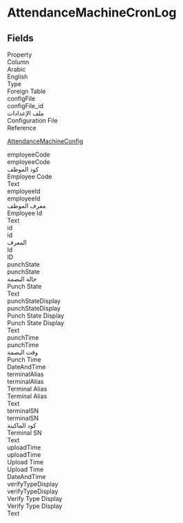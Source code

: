 # AttendanceMachineCronLog

<ContentFilter/>

<div class='searchable'>

## Fields

<div class="row header-row">
<div class="cell">Property</div>
<div class="cell">Column</div>
<div class="cell">Arabic</div>
<div class="cell">English</div>
<div class="cell">Type</div>
<div class="cell">Foreign Table</div>
</div><div class="row searchable" id="configFile">
<div class="cell" data-label="Property">configFile</div>
<div class="cell" data-label="Column">configFile_id</div>
<div class="cell" data-label="Arabic">ملف الإعدادات</div>
<div class="cell" data-label="English">Configuration File</div>
<div class="cell" data-label="Type">Reference</div>
<div class="cell" data-label="Foreign Table">

 [AttendanceMachineConfig](/entities/humanresource-attendance-import-cron/AttendanceMachineConfig.md) 
</div>
</div>

<div class="row searchable" id="employeeCode">
<div class="cell" data-label="Property">employeeCode</div>
<div class="cell" data-label="Column">employeeCode</div>
<div class="cell" data-label="Arabic">كود الموظف</div>
<div class="cell" data-label="English">Employee Code</div>
<div class="cell" data-label="Type">Text</div>

</div>

<div class="row searchable" id="employeeId">
<div class="cell" data-label="Property">employeeId</div>
<div class="cell" data-label="Column">employeeId</div>
<div class="cell" data-label="Arabic">معرف الموظف</div>
<div class="cell" data-label="English">Employee Id</div>
<div class="cell" data-label="Type">Text</div>

</div>

<div class="row searchable" id="id">
<div class="cell" data-label="Property">id</div>
<div class="cell" data-label="Column">id</div>
<div class="cell" data-label="Arabic">المعرف</div>
<div class="cell" data-label="English">Id</div>
<div class="cell" data-label="Type">ID</div>

</div>

<div class="row searchable" id="punchState">
<div class="cell" data-label="Property">punchState</div>
<div class="cell" data-label="Column">punchState</div>
<div class="cell" data-label="Arabic">حالة البصمة</div>
<div class="cell" data-label="English">Punch State</div>
<div class="cell" data-label="Type">Text</div>

</div>

<div class="row searchable" id="punchStateDisplay">
<div class="cell" data-label="Property">punchStateDisplay</div>
<div class="cell" data-label="Column">punchStateDisplay</div>
<div class="cell" data-label="Arabic">Punch State Display</div>
<div class="cell" data-label="English">Punch State Display</div>
<div class="cell" data-label="Type">Text</div>

</div>

<div class="row searchable" id="punchTime">
<div class="cell" data-label="Property">punchTime</div>
<div class="cell" data-label="Column">punchTime</div>
<div class="cell" data-label="Arabic">وقت البصمة</div>
<div class="cell" data-label="English">Punch Time</div>
<div class="cell" data-label="Type">DateAndTime</div>

</div>

<div class="row searchable" id="terminalAlias">
<div class="cell" data-label="Property">terminalAlias</div>
<div class="cell" data-label="Column">terminalAlias</div>
<div class="cell" data-label="Arabic">Terminal Alias</div>
<div class="cell" data-label="English">Terminal Alias</div>
<div class="cell" data-label="Type">Text</div>

</div>

<div class="row searchable" id="terminalSN">
<div class="cell" data-label="Property">terminalSN</div>
<div class="cell" data-label="Column">terminalSN</div>
<div class="cell" data-label="Arabic">كود الماكينة</div>
<div class="cell" data-label="English">Terminal SN</div>
<div class="cell" data-label="Type">Text</div>

</div>

<div class="row searchable" id="uploadTime">
<div class="cell" data-label="Property">uploadTime</div>
<div class="cell" data-label="Column">uploadTime</div>
<div class="cell" data-label="Arabic">Upload Time</div>
<div class="cell" data-label="English">Upload Time</div>
<div class="cell" data-label="Type">DateAndTime</div>

</div>

<div class="row searchable" id="verifyTypeDisplay">
<div class="cell" data-label="Property">verifyTypeDisplay</div>
<div class="cell" data-label="Column">verifyTypeDisplay</div>
<div class="cell" data-label="Arabic">Verify Type Display</div>
<div class="cell" data-label="English">Verify Type Display</div>
<div class="cell" data-label="Type">Text</div>

</div>


</div>

